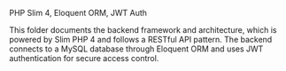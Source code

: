 PHP Slim 4, Eloquent ORM, JWT Auth

This folder documents the backend framework and architecture, which is powered by Slim PHP 4 and follows a RESTful API pattern. The backend connects to a MySQL database through Eloquent ORM and uses JWT authentication for secure access control.
